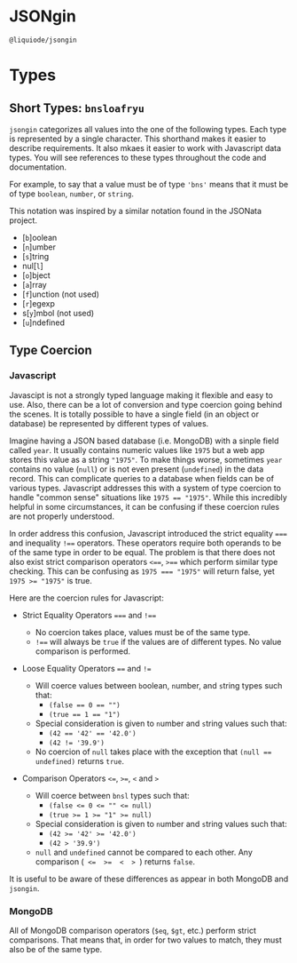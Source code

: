 # JSONgin
`@liquiode/jsongin`


# Types


Short Types: `bnsloafryu`
---------------------------------------------------------------------

`jsongin` categorizes all values into the one of the following types.
Each type is represented by a single character.
This shorthand makes it easier to describe requirements.
It also mkaes it easier to work with Javascript data types.
You will see references to these types throughout the code and documentation.

For example, to say that a value must be of type `'bns'` means that it must be of type `boolean`, `number`, or `string`.

This notation was inspired by a similar notation found in the JSONata project.

- [`b`]oolean
- [`n`]umber
- [`s`]tring
- nul[`l`]
- [`o`]bject
- [`a`]rray
- [`f`]unction (not used)
- [`r`]egexp
- s[`y`]mbol (not used)
- [`u`]ndefined


Type Coercion
---------------------------------------------------------------------

### Javascript

Javascipt is not a strongly typed language making it flexible and easy to use.
Also, there can be a lot of conversion and type coercion going behind the scenes.
It is totally possible to have a single field (in an object or database) be represented by different types of values.

Imagine having a JSON based database (i.e. MongoDB) with a sinple field called `year`.
It usually contains numeric values like `1975` but a web app stores this value as a string `"1975"`.
To make things worse, sometimes `year` contains no value (`null`) or is not even present (`undefined`) in the data record.
This can complicate queries to a database when fields can be of various types.
Javascript addresses this with a system of type coercion to handle "common sense" situations like `1975 == "1975"`.
While this incredibly helpful in some circumstances, it can be confusing if these coercion rules are not properly understood.

In order address this confusion, Javascript introduced the strict equality `===` and inequality `!==` operators.
These operators require both operands to be of the same type in order to be equal.
The problem is that there does not also exist strict comparison operators `<==`, `>==` which perform similar type checking.
This can be confusing as `1975 === "1975"` will return false, yet `1975 >= "1975"` is true.

Here are the coercion rules for Javascript:

- Strict Equality Operators `===` and `!==`
	- No coercion takes place, values must be of the same type.
	- `!==` will always be `true` if the values are of different types. No value comparison is performed.

- Loose Equality Operators `==` and `!=`
	- Will coerce values between `b`oolean, `n`umber, and `s`tring types such that:
		- `(false == 0 == "")`
		- `(true == 1 == "1")`
	- Special consideration is given to `n`umber and `s`tring values such that:
		- `(42 == '42' == '42.0')`
		- `(42 != '39.9')`
	- No coercion of `null` takes place with the exception that `(null == undefined)` returns `true`.

- Comparison Operators `<=`, `>=`, `<` and `>`
	- Will coerce between `bnsl` types such that:
		- `(false <= 0 <= "" <= null)`
		- `(true >= 1 >= "1" >= null)`
	- Special consideration is given to `n`umber and `s`tring values such that:
		- `(42 >= '42' >= '42.0')`
		- `(42 > '39.9')`
	- `null` and `undefined` cannot be compared to each other. Any comparison (`  <=  >=  <  >  `) returns `false`.

It is useful to be aware of these differences as appear in both MongoDB and `jsongin`.


### MongoDB

All of MongoDB comparison operators (`$eq`, `$gt`, etc.) perform strict comparisons.
That means that, in order for two values to match, they must also be of the same type.


